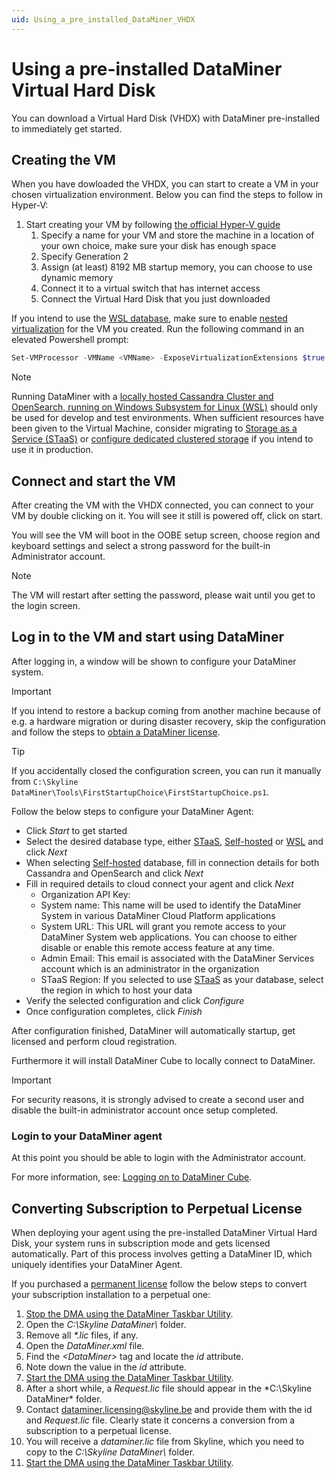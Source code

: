 ```yaml
---
uid: Using_a_pre_installed_DataMiner_VHDX
---
```


# Using a pre-installed DataMiner Virtual Hard Disk

You can download a Virtual Hard Disk (VHDX) with DataMiner pre-installed to immediately get started.

## Creating the VM

When you have dowloaded the VHDX, you can start to create a VM in your chosen virtualization environment. Below you can find the steps to follow in Hyper-V:

1. Start creating your VM by following [the official Hyper-V guide](https://learn.microsoft.com/en-us/windows-server/virtualization/hyper-v/get-started/create-a-virtual-machine-in-hyper-v)
    1. Specify a name for your VM and store the machine in a location of your own choice, make sure your disk has enough space
    1. Specify Generation 2
    1. Assign (at least) 8192 MB startup memory, you can choose to use dynamic memory
    1. Connect it to a virtual switch that has internet access
    1. Connect the Virtual Hard Disk that you just downloaded

If you intend to use the [WSL database](xref:Local_database_on_WSL), make sure to enable [nested virtualization](https://learn.microsoft.com/en-us/virtualization/hyper-v-on-windows/user-guide/nested-virtualization) for the VM you created.
Run the following command in an elevated Powershell prompt:

```powershell
Set-VMProcessor -VMName <VMName> -ExposeVirtualizationExtensions $true
```

> [!NOTE]
> Running DataMiner with a [locally hosted Cassandra Cluster and OpenSearch, running on Windows Subsystem for Linux (WSL)](xref:Local_database_on_WSL) should only be used for develop and test environments. When sufficient resources have been given to the Virtual Machine, consider migrating to [Storage as a Service (STaaS)](xref:STaaS) or [configure dedicated clustered storage](xref:Configuring_dedicated_clustered_storage) if you intend to use it in production.

## Connect and start the VM

After creating the VM with the VHDX connected, you can connect to your VM by double clicking on it. You will see it still is powered off, click on start.

You will see the VM will boot in the OOBE setup screen, choose region and keyboard settings and select a strong password for the built-in Administrator account.

> [!NOTE]
> The VM will restart after setting the password, please wait until you get to the login screen.

## Log in to the VM and start using DataMiner

After logging in, a window will be shown to configure your DataMiner system.

> [!IMPORTANT]
> If you intend to restore a backup coming from another machine because of e.g. a hardware migration or during disaster recovery, skip the configuration and follow the steps to [obtain a DataMiner license](xref:DataminerLicenses).

> [!TIP]
> If you accidentally closed the configuration screen, you can run it manually from `C:\Skyline DataMiner\Tools\FirstStartupChoice\FirstStartupChoice.ps1`.

Follow the below steps to configure your DataMiner Agent:

- Click *Start* to get started
- Select the desired database type, either [STaaS](xref:STaaS), [Self-hosted](xref:Configuring_dedicated_clustered_storage) or [WSL](xref:Local_database_on_WSL) and click *Next*
- When selecting [Self-hosted](xref:Configuring_dedicated_clustered_storage) database, fill in connection details for both Cassandra and OpenSearch and click *Next*
- Fill in required details to cloud connect your agent and click *Next*
    - Organization API Key:
    - System name: This name will be used to identify the DataMiner System in various DataMiner Cloud Platform applications
    - System URL: This URL will grant you remote access to your DataMiner System web applications. You can choose to either disable or enable this remote access feature at any time.
    - Admin Email: This email is associated with the DataMiner Services account which is an administrator in the organization
    - STaaS Region: If you selected to use [STaaS](xref:STaaS) as your database, select the region in which to host your data
- Verify the selected configuration and click *Configure*
- Once configuration completes, click *Finish*

After configuration finished, DataMiner will automatically startup, get licensed and perform cloud registration.

Furthermore it will install DataMiner Cube to locally connect to DataMiner.

> [!IMPORTANT]
> For security reasons, it is strongly advised to create a second user and disable the built-in administrator account once setup completed.

### Login to your DataMiner agent

At this point you should be able to login with the Administrator account.

For more information, see: [Logging on to DataMiner Cube](xref:Logging_on_to_DataMiner_Cube).

## Converting Subscription to Perpetual License

When deploying your agent using the pre-installed DataMiner Virtual Hard Disk, your system runs in subscription mode and gets licensed automatically.
Part of this process involves getting a DataMiner ID, which uniquely identifies your DataMiner Agent.

If you purchased a [permanent license](xref:Permanent_license) follow the below steps to convert your subscription installation to a perpetual one:

1. [Stop the DMA using the DataMiner Taskbar Utility](xref:Starting_or_stopping_a_DMA_using_DataMiner_Taskbar_Utility).
1. Open the *C:\Skyline DataMiner\\* folder.
1. Remove all *\*.lic* files, if any.
1. Open the *DataMiner.xml* file.
1. Find the *&lt;DataMiner&gt;* tag and locate the *id* attribute.
1. Note down the value in the *id* attribute.
1. [Start the DMA using the DataMiner Taskbar Utility](xref:Starting_or_stopping_a_DMA_using_DataMiner_Taskbar_Utility).
1. After a short while, a *Request.lic* file should appear in the *C:\Skyline DataMiner\* folder.
1. Contact [dataminer.licensing@skyline.be](mailto:dataminer.licensing@skyline.be) and provide them with the id and *Request.lic* file. Clearly state it concerns a conversion from a subscription to a perpetual license.
1. You will receive a *dataminer.lic* file from Skyline, which you need to copy to the *C:\Skyline DataMiner\\* folder.
1. [Start the DMA using the DataMiner Taskbar Utility](xref:Starting_or_stopping_a_DMA_using_DataMiner_Taskbar_Utility).
